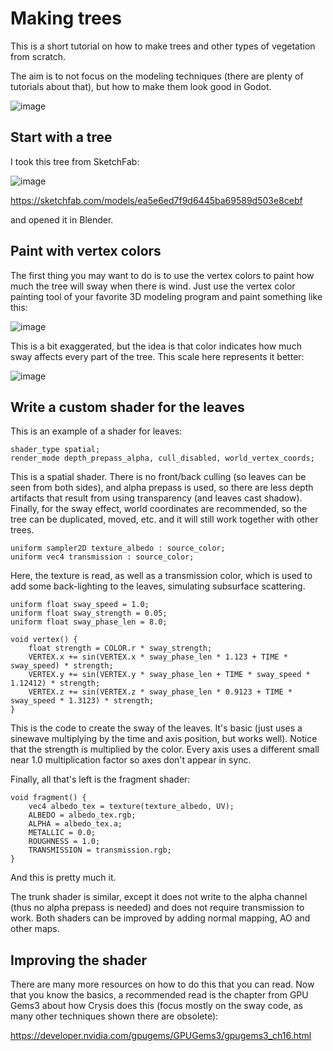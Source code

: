 # Making trees

This is a short tutorial on how to make trees and other types of
vegetation from scratch.

The aim is to not focus on the modeling techniques (there are plenty of
tutorials about that), but how to make them look good in Godot.

![image](img/tree_sway.gif)

## Start with a tree

I took this tree from SketchFab:

![image](img/tree_base.png)

<https://sketchfab.com/models/ea5e6ed7f9d6445ba69589d503e8cebf>

and opened it in Blender.

## Paint with vertex colors

The first thing you may want to do is to use the vertex colors to paint
how much the tree will sway when there is wind. Just use the vertex
color painting tool of your favorite 3D modeling program and paint
something like this:

![image](img/tree_vertex_paint.png)

This is a bit exaggerated, but the idea is that color indicates how much
sway affects every part of the tree. This scale here represents it
better:

![image](img/tree_gradient.png)

## Write a custom shader for the leaves

This is an example of a shader for leaves:

    shader_type spatial;
    render_mode depth_prepass_alpha, cull_disabled, world_vertex_coords;

This is a spatial shader. There is no front/back culling (so leaves can
be seen from both sides), and alpha prepass is used, so there are less
depth artifacts that result from using transparency (and leaves cast
shadow). Finally, for the sway effect, world coordinates are
recommended, so the tree can be duplicated, moved, etc. and it will
still work together with other trees.

    uniform sampler2D texture_albedo : source_color;
    uniform vec4 transmission : source_color;

Here, the texture is read, as well as a transmission color, which is
used to add some back-lighting to the leaves, simulating subsurface
scattering.

    uniform float sway_speed = 1.0;
    uniform float sway_strength = 0.05;
    uniform float sway_phase_len = 8.0;

    void vertex() {
        float strength = COLOR.r * sway_strength;
        VERTEX.x += sin(VERTEX.x * sway_phase_len * 1.123 + TIME * sway_speed) * strength;
        VERTEX.y += sin(VERTEX.y * sway_phase_len + TIME * sway_speed * 1.12412) * strength;
        VERTEX.z += sin(VERTEX.z * sway_phase_len * 0.9123 + TIME * sway_speed * 1.3123) * strength;
    }

This is the code to create the sway of the leaves. It's basic (just uses
a sinewave multiplying by the time and axis position, but works well).
Notice that the strength is multiplied by the color. Every axis uses a
different small near 1.0 multiplication factor so axes don't appear in
sync.

Finally, all that's left is the fragment shader:

    void fragment() {
        vec4 albedo_tex = texture(texture_albedo, UV);
        ALBEDO = albedo_tex.rgb;
        ALPHA = albedo_tex.a;
        METALLIC = 0.0;
        ROUGHNESS = 1.0;
        TRANSMISSION = transmission.rgb;
    }

And this is pretty much it.

The trunk shader is similar, except it does not write to the alpha
channel (thus no alpha prepass is needed) and does not require
transmission to work. Both shaders can be improved by adding normal
mapping, AO and other maps.

## Improving the shader

There are many more resources on how to do this that you can read. Now
that you know the basics, a recommended read is the chapter from GPU
Gems3 about how Crysis does this (focus mostly on the sway code, as many
other techniques shown there are obsolete):

<https://developer.nvidia.com/gpugems/GPUGems3/gpugems3_ch16.html>
